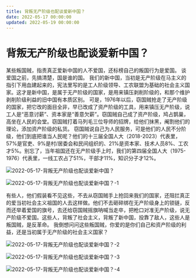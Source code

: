 ```yaml
---
title: 背叛无产阶级也配谈爱新中国？
date: 2022-05-17 00:00:00
updated: 2022-05-19 00:00:00
---
```


# 背叛无产阶级也配谈爱新中国？

某些叛国贼，指责真正爱新中国的人不爱国，还标榜自己的叛国行为是爱国。
谈爱国之前，先搞清楚，国是谁的国。
我们的新中国，当初是无产阶级在马主义的指引下用血建起来的，宪法里写的是工人阶级领导、工农联盟为基础的社会主义国家。这才是新中国，是属于无产阶级的国家，是用来镇压剥削阶级的，和那个维护剥削阶级利益的旧中国有本质区别。
可是，1976年以后，窃国贼抢走了无产阶级的国家，把它改的面目全非，早已改成了资产阶级的工具，用来镇压无产阶级，说工人是“恶意讨薪”、资本家是“善意欠薪”。窃国贼自己成了资产阶级，鸠占鹊巢，高坐在人民的会堂。窃国贼打着马列毛三位导师的招牌，给他们抹黑，阉割他们的理论，添加资产阶级的私货。
窃国贼说自己为人民服务，可是他们的人民不分阶级，他们到底把谁当人民呢？他们的十三届全国人大（2018-2023）代表里，57%是官吏、9%是村/居委会和民间组织的、21%是资本家、技术人员8%、工农才5%。别忘了，当年祖国还在无产阶级手上时，我们的第四届全国人大（1975-1976）代表里，一线工农占了51%，干部才11%，知识分子才12%。

![2022-05-17-背叛无产阶级也配谈爱新中国？](assets/2022-05-17-背叛无产阶级也配谈爱新中国？.jpeg)

![2022-05-17-背叛无产阶级也配谈爱新中国？-1](assets/2022-05-17-背叛无产阶级也配谈爱新中国？-1.jpeg)

有些人，他们假装看不见这些，不去从窃国贼手上抢回来我们的国家，还阻拦真正的爱当初社会主义祖国的人去这样做。他们不去砸碎绑在无产阶级身上的锁链，反而还举着爱国的旗号，去还给窃国贼摇旗呐喊当走卒，把枪口对准无产阶级，说无产阶级不爱国。这些人，背叛了社会主义，背叛了新中国，投靠了敌人，这些人是叛国贼，是反革命。
我倒想问问这些叛国贼，你爱的是你们自己和资产阶级的利益，还是当初属于无产阶级的社会主义国家？

![2022-05-17-背叛无产阶级也配谈爱新中国？-2](assets/2022-05-17-背叛无产阶级也配谈爱新中国？-2.jpeg)

![2022-05-17-背叛无产阶级也配谈爱新中国？-3](assets/2022-05-17-背叛无产阶级也配谈爱新中国？-3.jpeg)

![2022-05-17-背叛无产阶级也配谈爱新中国？-4](assets/2022-05-17-背叛无产阶级也配谈爱新中国？-4.jpeg)

